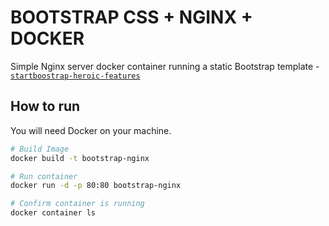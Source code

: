 # BOOTSTRAP CSS + NGINX + DOCKER

Simple Nginx server docker container running a static Bootstrap template - [`startboostrap-heroic-features`](https://github.com/BlackrockDigital/startbootstrap-heroic-features)

## How to run

You will need Docker on your machine.

```bash
# Build Image
docker build -t bootstrap-nginx

# Run container
docker run -d -p 80:80 bootstrap-nginx

# Confirm container is running
docker container ls
```
